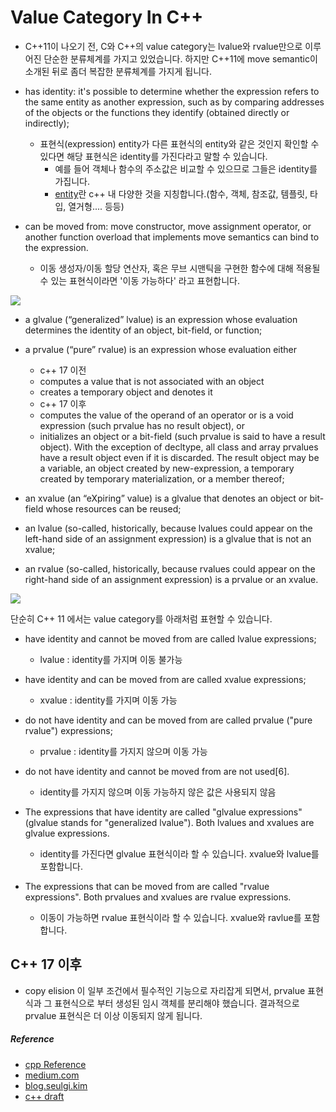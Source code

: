 # Value Category In C++

-  C++11이 나오기 전, C와 C++의 value category는 lvalue와 rvalue만으로 이루어진 단순한 분류체계를 가지고 있었습니다. 하지만 C++11에 move semantic이 소개된 뒤로 좀더 복잡한 분류체계를 가지게 됩니다.

- has identity: it's possible to determine whether the expression refers to the same entity as another expression, such as by comparing addresses of the objects or the functions they identify (obtained directly or indirectly);
  - 표현식(expression) entity가 다른 표현식의 entity와 같은 것인지 확인할 수 있다면 해당 표현식은 identity를 가진다라고 말할 수 있습니다.
      - 예를 들어 객체나 함수의 주소값은 비교할 수 있으므로 그들은 identity를 가집니다.
      - [entity](https://en.cppreference.com/w/cpp/language/basic_concepts)란 c++ 내 다양한 것을 지칭합니다.(함수, 객체, 참조값, 템플릿, 타입, 열거형.... 등등)
- can be moved from: move constructor, move assignment operator, or another function overload that implements move semantics can bind to the expression.
  - 이동 생성자/이동 할당 연산자, 혹은 무브 시맨틱을 구현한 함수에 대해 적용될 수 있는 표현식이라면 '이동 가능하다' 라고 표현합니다. 


![](https://miro.medium.com/max/1400/1*G9HLBwBJFho9TNzE0J9__w.png)


- a glvalue (“generalized” lvalue) is an expression whose evaluation determines the identity of an object, bit-field, or function;
- a prvalue (“pure” rvalue) is an expression whose evaluation either 
  - c++ 17 이전
  - computes a value that is not associated with an object
  - creates a temporary object and denotes it
  - c++ 17 이후
  - computes the value of the operand of an operator or is a void expression (such prvalue has no result object), or
  - initializes an object or a bit-field (such prvalue is said to have a result object). With the exception of decltype, all class and array prvalues have a result object even if it is discarded. The result object may be a variable, an object created by new-expression, a temporary created by temporary materialization, or a member thereof;
- an xvalue (an “eXpiring” value) is a glvalue that denotes an object or bit-field whose resources can be reused;

- an lvalue (so-called, historically, because lvalues could appear on the left-hand side of an assignment expression) is a glvalue that is not an xvalue;
- an rvalue (so-called, historically, because rvalues could appear on the right-hand side of an assignment expression) is a prvalue or an xvalue.



![](https://miro.medium.com/max/1400/1*j-uvWhoJEfAoCwkWoUErRQ.png)

단순히 C++ 11 에서는 value category를 아래처럼 표현할 수 있습니다.
- have identity and cannot be moved from are called lvalue expressions; 
  - lvalue : identity를 가지며 이동 불가능
- have identity and can be moved from are called xvalue expressions;
  - xvalue : identity를 가지며 이동 가능
- do not have identity and can be moved from are called prvalue ("pure rvalue") expressions;
  - prvalue : identity를 가지지 않으며 이동 가능
- do not have identity and cannot be moved from are not used[6].
  - identity를 가지지 않으며 이동 가능하지 않은 값은 사용되지 않음
  
- The expressions that have identity are called "glvalue expressions" (glvalue stands for "generalized lvalue"). Both lvalues and xvalues are glvalue expressions.
  - identity를 가진다면 glvalue 표현식이라 할 수 있습니다. xvalue와 lvalue를 포함합니다.
- The expressions that can be moved from are called "rvalue expressions". Both prvalues and xvalues are rvalue expressions.
  - 이동이 가능하면 rvalue 표현식이라 할 수 있습니다. xvalue와 ravlue를 포함합니다.
  
## C++ 17 이후
- copy elision 이 일부 조건에서 필수적인 기능으로 자리잡게 되면서, prvalue 표현식과 그 표현식으로 부터 생성된 임시 객체를 분리해야 했습니다. 결과적으로 prvalue 표현식은 더 이상 이동되지 않게 됩니다. 

##### Reference
- [cpp Reference](https://en.cppreference.com/w/cpp/language/value_category)
- [medium.com](https://medium.com/@barryrevzin/value-categories-in-c-17-f56ae54bccbe)
- [blog.seulgi.kim](https://blog.seulgi.kim/2017/06/cpp11-value-category.html)
- [c++ draft](http://eel.is/c++draft/basic.lval#1.4)
